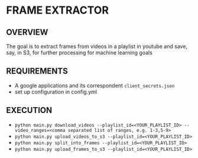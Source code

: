 # FRAME EXTRACTOR

## OVERVIEW

The goal is to extract frames from videos in a playlist in youtube and save, say, in S3, for further processing for machine learning goals

## REQUIREMENTS

* A google applications and its correspondent `client_secrets.json`
* set up configuration in config.yml 

## EXECUTION

* `python main.py download_videos --playlist_id=<YOUR_PLAYLIST_ID> --video_ranges=<comma separated list of ranges, e.g. 1-3,5-9>`
* `python main.py upload_videos_to_s3 --playlist_id=<YOUR_PLAYLIST_ID>`
* `python main.py split_into_frames --playlist_id=<YOUR_PLAYLIST_ID>`
* `python main.py upload_frames_to_s3 --playlist_id=<YOUR_PLAYLIST_ID>`